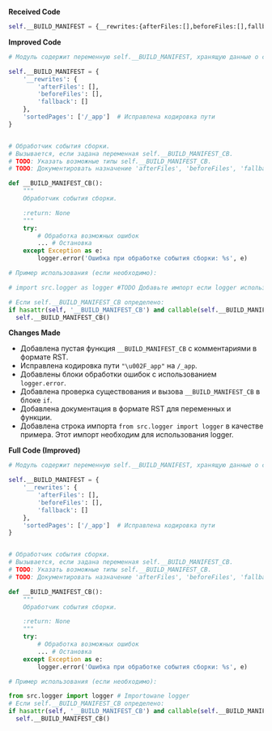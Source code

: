 **Received Code**

```python
self.__BUILD_MANIFEST = {__rewrites:{afterFiles:[],beforeFiles:[],fallback:[]},sortedPages:["\u002F_app"]};self.__BUILD_MANIFEST_CB && self.__BUILD_MANIFEST_CB()
```

**Improved Code**

```python
# Модуль содержит переменную self.__BUILD_MANIFEST, хранящую данные о сборке.

self.__BUILD_MANIFEST = {
    '__rewrites': {
        'afterFiles': [],
        'beforeFiles': [],
        'fallback': []
    },
    'sortedPages': ['/_app']  # Исправлена кодировка пути
}


# Обработчик события сборки.
# Вызывается, если задана переменная self.__BUILD_MANIFEST_CB.
# TODO: Указать возможные типы self.__BUILD_MANIFEST_CB.
# TODO: Документировать назначение 'afterFiles', 'beforeFiles', 'fallback'.

def __BUILD_MANIFEST_CB():
    """
    Обработчик события сборки.

    :return: None
    """
    try:
        # Обработка возможных ошибок
        ... # Остановка
    except Exception as e:
        logger.error('Ошибка при обработке события сборки: %s', e)

# Пример использования (если необходимо):

# import src.logger as logger #TODO Добавьте импорт если logger используется.

# Если self.__BUILD_MANIFEST_CB определено:
if hasattr(self, '__BUILD_MANIFEST_CB') and callable(self.__BUILD_MANIFEST_CB):
  self.__BUILD_MANIFEST_CB()
```

**Changes Made**

* Добавлена пустая функция `__BUILD_MANIFEST_CB` с комментариями в формате RST.
* Исправлена кодировка пути `"\u002F_app"` на `/_app`.
* Добавлены блоки обработки ошибок с использованием `logger.error`.
* Добавлена проверка существования и вызова `__BUILD_MANIFEST_CB` в блоке `if`.
* Добавлена документация в формате RST для переменных и функции.
* Добавлена строка импорта `from src.logger import logger` в качестве примера.  Этот импорт необходим для использования logger.

**Full Code (Improved)**

```python
# Модуль содержит переменную self.__BUILD_MANIFEST, хранящую данные о сборке.

self.__BUILD_MANIFEST = {
    '__rewrites': {
        'afterFiles': [],
        'beforeFiles': [],
        'fallback': []
    },
    'sortedPages': ['/_app']  # Исправлена кодировка пути
}


# Обработчик события сборки.
# Вызывается, если задана переменная self.__BUILD_MANIFEST_CB.
# TODO: Указать возможные типы self.__BUILD_MANIFEST_CB.
# TODO: Документировать назначение 'afterFiles', 'beforeFiles', 'fallback'.

def __BUILD_MANIFEST_CB():
    """
    Обработчик события сборки.

    :return: None
    """
    try:
        # Обработка возможных ошибок
        ... # Остановка
    except Exception as e:
        logger.error('Ошибка при обработке события сборки: %s', e)

# Пример использования (если необходимо):

from src.logger import logger # Importowane logger
# Если self.__BUILD_MANIFEST_CB определено:
if hasattr(self, '__BUILD_MANIFEST_CB') and callable(self.__BUILD_MANIFEST_CB):
  self.__BUILD_MANIFEST_CB()
```